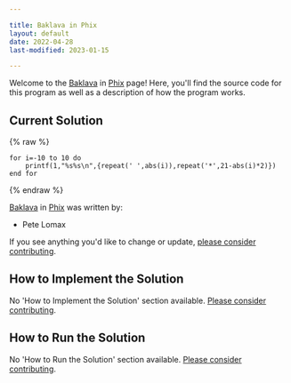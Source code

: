 ```yaml
---

title: Baklava in Phix
layout: default
date: 2022-04-28
last-modified: 2023-01-15

---
```


Welcome to the [Baklava](https://sampleprograms.io/projects/baklava) in [Phix](https://sampleprograms.io/languages/phix) page! Here, you'll find the source code for this program as well as a description of how the program works.

## Current Solution

{% raw %}

```phix
for i=-10 to 10 do
    printf(1,"%s%s\n",{repeat(' ',abs(i)),repeat('*',21-abs(i)*2)})
end for
```

{% endraw %}

[Baklava](https://sampleprograms.io/projects/baklava) in [Phix](https://sampleprograms.io/languages/phix) was written by:

- Pete Lomax

If you see anything you'd like to change or update, [please consider contributing](https://github.com/TheRenegadeCoder/sample-programs).

## How to Implement the Solution

No 'How to Implement the Solution' section available. [Please consider contributing](https://github.com/TheRenegadeCoder/sample-programs-website).

## How to Run the Solution

No 'How to Run the Solution' section available. [Please consider contributing](https://github.com/TheRenegadeCoder/sample-programs-website).